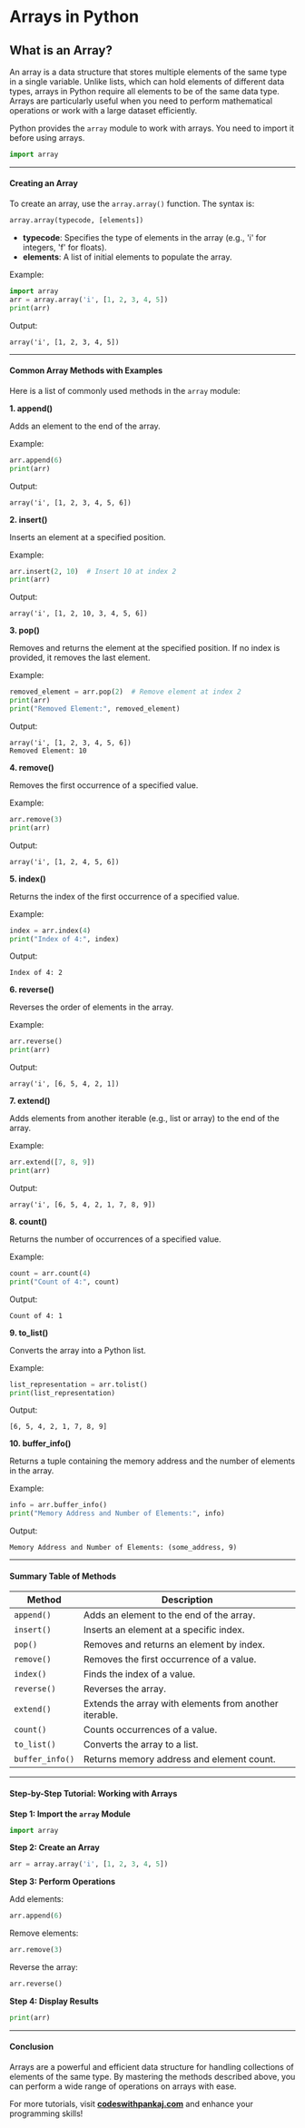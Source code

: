 # Arrays in Python

## What is an Array?

An array is a data structure that stores multiple elements of the same type in a single variable. Unlike lists, which can hold elements of different data types, arrays in Python require all elements to be of the same data type. Arrays are particularly useful when you need to perform mathematical operations or work with a large dataset efficiently.

Python provides the `array` module to work with arrays. You need to import it before using arrays.

```python
import array
```

***

#### Creating an Array

To create an array, use the `array.array()` function. The syntax is:

```python
array.array(typecode, [elements])
```

* **typecode**: Specifies the type of elements in the array (e.g., 'i' for integers, 'f' for floats).
* **elements**: A list of initial elements to populate the array.

Example:

```python
import array
arr = array.array('i', [1, 2, 3, 4, 5])
print(arr)
```

Output:

```
array('i', [1, 2, 3, 4, 5])
```

***

#### Common Array Methods with Examples

Here is a list of commonly used methods in the `array` module:

**1. append()**

Adds an element to the end of the array.

Example:

```python
arr.append(6)
print(arr)
```

Output:

```
array('i', [1, 2, 3, 4, 5, 6])
```

**2. insert()**

Inserts an element at a specified position.

Example:

```python
arr.insert(2, 10)  # Insert 10 at index 2
print(arr)
```

Output:

```
array('i', [1, 2, 10, 3, 4, 5, 6])
```

**3. pop()**

Removes and returns the element at the specified position. If no index is provided, it removes the last element.

Example:

```python
removed_element = arr.pop(2)  # Remove element at index 2
print(arr)
print("Removed Element:", removed_element)
```

Output:

```
array('i', [1, 2, 3, 4, 5, 6])
Removed Element: 10
```

**4. remove()**

Removes the first occurrence of a specified value.

Example:

```python
arr.remove(3)
print(arr)
```

Output:

```
array('i', [1, 2, 4, 5, 6])
```

**5. index()**

Returns the index of the first occurrence of a specified value.

Example:

```python
index = arr.index(4)
print("Index of 4:", index)
```

Output:

```
Index of 4: 2
```

**6. reverse()**

Reverses the order of elements in the array.

Example:

```python
arr.reverse()
print(arr)
```

Output:

```
array('i', [6, 5, 4, 2, 1])
```

**7. extend()**

Adds elements from another iterable (e.g., list or array) to the end of the array.

Example:

```python
arr.extend([7, 8, 9])
print(arr)
```

Output:

```
array('i', [6, 5, 4, 2, 1, 7, 8, 9])
```

**8. count()**

Returns the number of occurrences of a specified value.

Example:

```python
count = arr.count(4)
print("Count of 4:", count)
```

Output:

```
Count of 4: 1
```

**9. to\_list()**

Converts the array into a Python list.

Example:

```python
list_representation = arr.tolist()
print(list_representation)
```

Output:

```
[6, 5, 4, 2, 1, 7, 8, 9]
```

**10. buffer\_info()**

Returns a tuple containing the memory address and the number of elements in the array.

Example:

```python
info = arr.buffer_info()
print("Memory Address and Number of Elements:", info)
```

Output:

```
Memory Address and Number of Elements: (some_address, 9)
```

***

#### Summary Table of Methods

| Method          | Description                                            |
| --------------- | ------------------------------------------------------ |
| `append()`      | Adds an element to the end of the array.               |
| `insert()`      | Inserts an element at a specific index.                |
| `pop()`         | Removes and returns an element by index.               |
| `remove()`      | Removes the first occurrence of a value.               |
| `index()`       | Finds the index of a value.                            |
| `reverse()`     | Reverses the array.                                    |
| `extend()`      | Extends the array with elements from another iterable. |
| `count()`       | Counts occurrences of a value.                         |
| `to_list()`     | Converts the array to a list.                          |
| `buffer_info()` | Returns memory address and element count.              |

***

#### Step-by-Step Tutorial: Working with Arrays

**Step 1: Import the `array` Module**

```python
import array
```

**Step 2: Create an Array**

```python
arr = array.array('i', [1, 2, 3, 4, 5])
```

**Step 3: Perform Operations**

Add elements:

```python
arr.append(6)
```

Remove elements:

```python
arr.remove(3)
```

Reverse the array:

```python
arr.reverse()
```

**Step 4: Display Results**

```python
print(arr)
```

***

#### Conclusion

Arrays are a powerful and efficient data structure for handling collections of elements of the same type. By mastering the methods described above, you can perform a wide range of operations on arrays with ease.

For more tutorials, visit [**codeswithpankaj.com**](https://codeswithpankaj.com/) and enhance your programming skills!
